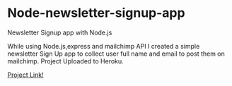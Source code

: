 # Node-newsletter-signup-app
Newsletter Signup app with Node.js

While using Node.js,express and mailchimp API I created a simple newsletter Sign Up app to collect user full name and email to post them on mailchimp. Project Uploaded to Heroku.

[Project Link!](https://secret-waters-32984.herokuapp.com/)
